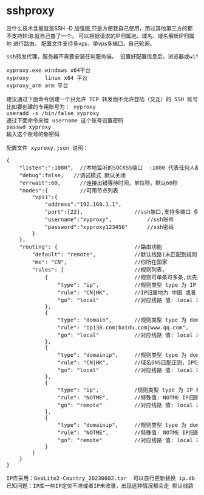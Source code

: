 # sshproxy

没什么技术含量就是SSH -D 加强版,只是方便我自己使用，用过其他第三方的都不支持轮询.就自己撸了一个。
可以根据请求的IP归属地、域名、域名解析IP归属地 进行路由。
配置文件支持多vps，单vps多端口，自己轮询。

<pre>
ssh转发代理，服务器不需要安装任何服务端。 设置好配置信息后，浏览器或wifi设置中可以设置SOCKS5代理 

xyproxy.exe	windows x64平台
xyproxy		linux x64 平台
xyproxy_arm	arm 平台

建议通过下面命令创建一个只允许 TCP 转发而不允许登陆（交互）的 SSH 账号。
比如要创建的专用账号为： xyproxy
useradd -s /bin/false xyproxy
通过下面命令来给 username 这个账号设置密码
passwd xyproxy
输入这个账号的新密码

配置文件 xyproxy.json 说明：

{
    "listen":":1080",  //本地监听的SOCKS5端口  :1080 代表任何人都可以连，127.0.0.1:1080 代表只有你本机可连
    "debug":false,   //调试模式 默认关闭
    "errwait":60,      //连接出错等待时间，单位秒。默认60秒
    "nodes":{          //可用节点列表
        "vps1":{
            "address":"192.168.1.1",                             	 //vps地址
            "port":[22],     			//ssh端口,支持多端口 例子 [22,23,24]
            "username":"xyproxy",			//ssh账号
            "password":"xyproxy123456"		//ssh密码
        }
    },
    "routing": {						//路由功能
		"default": "remote",   			//默认线路(未匹配到规则,或者IP归属地查询失败则走此线路),值: local 本地网络 , remote 远程网络
		"me": "CN",						//你所在国家
		"rules": [						//规则列表，
			{							//规则可单条可多条,优先级为上下顺序。
				"type": "ip",			//规则类型 type 为 IP 根据IP地址匹配 (值: ip <IP地址>  domain <域名>  domainip <域名解析IP>)
				"rule": "CN|HK",        //IP归属地为 中国 或者 香港的 走此线路, 特殊值: NOTME IP归属地不是 你所在国家  则走此线路
				"go": "local"           //对应线路 值: local 本地网络   remote 远程网络
			},
			{
				"type": "domain",		//规则类型 type 为 domain 根据域名匹配
				"rule": "ip138.com|baidu.com|www.qq.com",	//域名匹配正则，ip138.com 或 baidu.com 的所有子域名 或 www.qq.com 域名走此线路
				"go": "local"			//对应线路 值: local 本地网络   remote 远程网络
			},
			{
				"type": "domainip",    	//规则类型 type 为 domainip 根据域名解析IP匹配
				"rule": "CN|HK",		//域名DNS匹配正则，IP归属地为 中国 或者 香港的 走此线路
				"go": "local"			//对应线路 值: local 本地网络   remote 远程网络
			},
			{
				"type": "ip",			/规则类型 type 为 IP 根据IP地址匹配
				"rule": "NOTME",		//特殊值: NOTME IP归属地不是 你所在国家  则走此线路
				"go": "remote"			//对应线路 值: local 本地网络   remote 远程网络
			},
			{
				"type": "domainip",		//规则类型 type 为 domain 根据域名解析IP匹配
				"rule": "NOTME",		//特殊值: NOTME IP归属地不是 你所在国家  则走此线路
				"go": "remote"			//对应线路 值: local 本地网络   remote 远程网络
			}
		]
	}
}

IP库采用：GeoLite2-Country_20230602.tar  可以自行更新替换 ip.db
已知问题：IP库一些IP定位不准或者IP未收录，出现这种情况都会走 默认线路

</pre>
